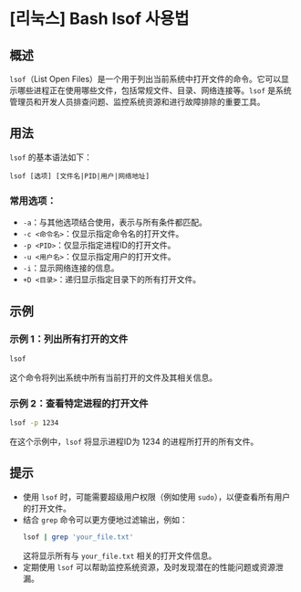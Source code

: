 # [리눅스] Bash lsof 사용법

## 概述
`lsof`（List Open Files）是一个用于列出当前系统中打开文件的命令。它可以显示哪些进程正在使用哪些文件，包括常规文件、目录、网络连接等。`lsof` 是系统管理员和开发人员排查问题、监控系统资源和进行故障排除的重要工具。

## 用法
`lsof` 的基本语法如下：
```
lsof [选项] [文件名|PID|用户|网络地址]
```

### 常用选项：
- `-a`：与其他选项结合使用，表示与所有条件都匹配。
- `-c <命令名>`：仅显示指定命令名的打开文件。
- `-p <PID>`：仅显示指定进程ID的打开文件。
- `-u <用户名>`：仅显示指定用户的打开文件。
- `-i`：显示网络连接的信息。
- `+D <目录>`：递归显示指定目录下的所有打开文件。

## 示例
### 示例 1：列出所有打开的文件
```bash
lsof
```
这个命令将列出系统中所有当前打开的文件及其相关信息。

### 示例 2：查看特定进程的打开文件
```bash
lsof -p 1234
```
在这个示例中，`lsof` 将显示进程ID为 1234 的进程所打开的所有文件。

## 提示
- 使用 `lsof` 时，可能需要超级用户权限（例如使用 `sudo`），以便查看所有用户的打开文件。
- 结合 `grep` 命令可以更方便地过滤输出，例如：
  ```bash
  lsof | grep 'your_file.txt'
  ```
  这将显示所有与 `your_file.txt` 相关的打开文件信息。
- 定期使用 `lsof` 可以帮助监控系统资源，及时发现潜在的性能问题或资源泄漏。